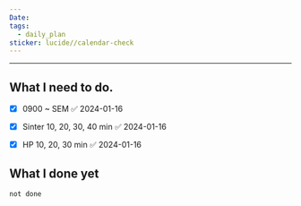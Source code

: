 ```yaml
---
Date: 
tags:
  - daily_plan
sticker: lucide//calendar-check
---
```

---
## What I need to do.

- [x] 0900 ~ SEM ✅ 2024-01-16
- [x] Sinter 10, 20, 30, 40 min ✅ 2024-01-16
- [x] HP 10, 20, 30 min ✅ 2024-01-16



## What I done yet
```tasks
not done
```
